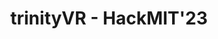 ---
title: "trinityVR - HackMIT'23"
excerpt: "In 36 hours, we played around with Oculus Headset, LangChain, ChatGPT, ElevenLab and turned characters from Silicon Velley into interactive agents in VR! <br/><img src='/images/VR_world.png'>"
github: "https://github.com/NinaLong2077/trinityVR"
collection: hackathons
---